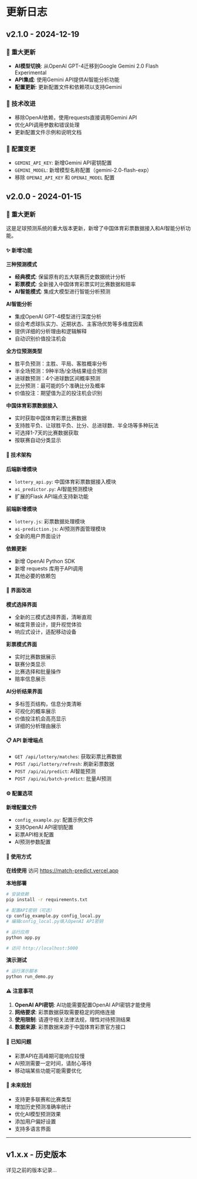 # 更新日志

## v2.1.0 - 2024-12-19

### 🚀 重大更新
- **AI模型切换**: 从OpenAI GPT-4迁移到Google Gemini 2.0 Flash Experimental
- **API集成**: 使用Gemini API提供AI智能分析功能
- **配置更新**: 更新配置文件和依赖项以支持Gemini

### 🔧 技术改进
- 移除OpenAI依赖，使用requests直接调用Gemini API
- 优化API调用参数和错误处理
- 更新配置文件示例和说明文档

### 📝 配置变更
- `GEMINI_API_KEY`: 新增Gemini API密钥配置
- `GEMINI_MODEL`: 新增模型名称配置（gemini-2.0-flash-exp）
- 移除 `OPENAI_API_KEY` 和 `OPENAI_MODEL` 配置

## v2.0.0 - 2024-01-15

### 🚀 重大更新

这是足球预测系统的重大版本更新，新增了中国体育彩票数据接入和AI智能分析功能。

#### ✨ 新增功能

**三种预测模式**
- **经典模式**: 保留原有的五大联赛历史数据统计分析
- **彩票模式**: 全新接入中国体育彩票实时比赛数据和赔率
- **AI智能模式**: 集成大模型进行智能分析预测

**AI智能分析**
- 集成OpenAI GPT-4模型进行深度分析
- 综合考虑球队实力、近期状态、主客场优势等多维度因素
- 提供详细的分析理由和逻辑解释
- 自动识别价值投注机会

**全方位预测类型**
- 胜平负预测：主胜、平局、客胜概率分布
- 半全场预测：9种半场/全场结果组合预测
- 进球数预测：4个进球数区间概率预测
- 比分预测：最可能的5个准确比分及概率
- 价值投注：期望值为正的投注机会识别

**中国体育彩票数据接入**
- 实时获取中国体育彩票比赛数据
- 支持胜平负、让球胜平负、比分、总进球数、半全场等多种玩法
- 可选择1-7天的比赛数据获取
- 按联赛自动分类显示

#### 🔧 技术架构

**后端新增模块**
- `lottery_api.py`: 中国体育彩票数据接入模块
- `ai_predictor.py`: AI智能预测模块
- 扩展的Flask API端点支持新功能

**前端新增模块**
- `lottery.js`: 彩票数据处理模块
- `ai-prediction.js`: AI预测界面管理模块
- 全新的用户界面设计

**依赖更新**
- 新增 OpenAI Python SDK
- 新增 requests 库用于API调用
- 其他必要的依赖包

#### 🎨 界面改进

**模式选择界面**
- 全新的三模式选择界面，清晰直观
- 梯度背景设计，提升视觉体验
- 响应式设计，适配移动设备

**彩票模式界面**
- 实时比赛数据展示
- 联赛分类显示
- 比赛选择和批量操作
- 赔率信息展示

**AI分析结果界面**
- 多标签页结构，信息分类清晰
- 可视化的概率展示
- 价值投注机会高亮显示
- 详细的分析理由展示

#### 📋 API 新增端点

- `GET /api/lottery/matches`: 获取彩票比赛数据
- `POST /api/lottery/refresh`: 刷新彩票数据
- `POST /api/ai/predict`: AI智能预测
- `POST /api/ai/batch-predict`: 批量AI预测

#### ⚙️ 配置选项

**新增配置文件**
- `config_example.py`: 配置示例文件
- 支持OpenAI API密钥配置
- 彩票API相关配置
- AI预测参数配置

#### 🚀 使用方式

**在线使用**
访问 https://match-predict.vercel.app

**本地部署**
```bash
# 安装依赖
pip install -r requirements.txt

# 配置API密钥（可选）
cp config_example.py config_local.py
# 编辑config_local.py填入OpenAI API密钥

# 运行应用
python app.py

# 访问 http://localhost:5000
```

**演示测试**
```bash
# 运行演示脚本
python run_demo.py
```

#### ⚠️ 注意事项

1. **OpenAI API密钥**: AI功能需要配置OpenAI API密钥才能使用
2. **网络要求**: 彩票数据获取需要稳定的网络连接
3. **使用限制**: 请遵守相关法律法规，理性对待预测结果
4. **数据来源**: 彩票数据来源于中国体育彩票官方接口

#### 🐛 已知问题

- 彩票API在高峰期可能响应较慢
- AI预测需要一定时间，请耐心等待
- 移动端某些功能可能需要优化

#### 🔮 未来规划

- 支持更多联赛和比赛类型
- 增加历史预测准确率统计
- 优化AI模型预测效果
- 添加用户偏好设置
- 支持多语言界面

---

## v1.x.x - 历史版本

详见之前的版本记录... 